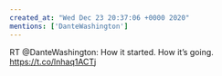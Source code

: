 ```yaml
---
created_at: "Wed Dec 23 20:37:06 +0000 2020"
mentions: ['DanteWashington']
---
```


RT @DanteWashington: How it started.          How it’s going. https://t.co/lnhaq1ACTj
